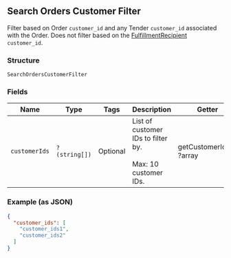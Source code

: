## Search Orders Customer Filter

Filter based on Order `customer_id` and any Tender `customer_id`
associated with the Order. Does not filter based on the
[FulfillmentRecipient](#type-orderfulfillmentrecipient) `customer_id`.

### Structure

`SearchOrdersCustomerFilter`

### Fields

| Name | Type | Tags | Description | Getter | Setter |
|  --- | --- | --- | --- | --- | --- |
| `customerIds` | `?(string[])` | Optional | List of customer IDs to filter by.<br><br>Max: 10 customer IDs. | getCustomerIds(): ?array | setCustomerIds(?array customerIds): void |

### Example (as JSON)

```json
{
  "customer_ids": [
    "customer_ids1",
    "customer_ids2"
  ]
}
```

